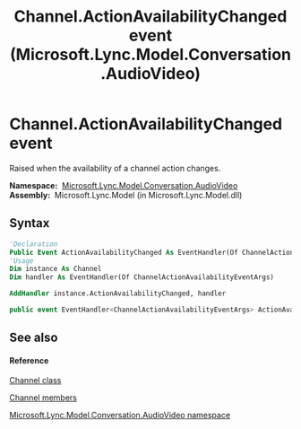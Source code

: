 ﻿---
title: Channel.ActionAvailabilityChanged event (Microsoft.Lync.Model.Conversation.AudioVideo)
TOCTitle: ActionAvailabilityChanged event
ms:assetid: E:Microsoft.Lync.Model.Conversation.AudioVideo.Channel.ActionAvailabilityChanged_DI_3_UC_OCS14MrefLyncWPF
ms:mtpsurl: https://msdn.microsoft.com/en-us/library/microsoft.lync.model.conversation.audiovideo.channel.actionavailabilitychanged_di_3_uc_ocs14mreflyncwpf(v=office.15)
ms:contentKeyID: 48601942
ms.date: 07/28/2014
mtps_version: v=office.15
f1_keywords:
- Microsoft.Lync.Model.Conversation.AudioVideo.Channel.ActionAvailabilityChanged
dev_langs:
- CSharp
- JScript
- VB
- other
---

# Channel.ActionAvailabilityChanged event

Raised when the availability of a channel action changes.

**Namespace:**  [Microsoft.Lync.Model.Conversation.AudioVideo](microsoft-lync-model-conversation-audiovideo-namespace_2.md)  
**Assembly:**  Microsoft.Lync.Model (in Microsoft.Lync.Model.dll)

## Syntax

``` vb
'Declaration
Public Event ActionAvailabilityChanged As EventHandler(Of ChannelActionAvailabilityEventArgs)
'Usage
Dim instance As Channel
Dim handler As EventHandler(Of ChannelActionAvailabilityEventArgs)

AddHandler instance.ActionAvailabilityChanged, handler
```

``` csharp
public event EventHandler<ChannelActionAvailabilityEventArgs> ActionAvailabilityChanged
```

## See also

#### Reference

[Channel class](channel-class-microsoft-lync-model-conversation-audiovideo_2.md)

[Channel members](channel-members-microsoft-lync-model-conversation-audiovideo_2.md)

[Microsoft.Lync.Model.Conversation.AudioVideo namespace](microsoft-lync-model-conversation-audiovideo-namespace_2.md)

